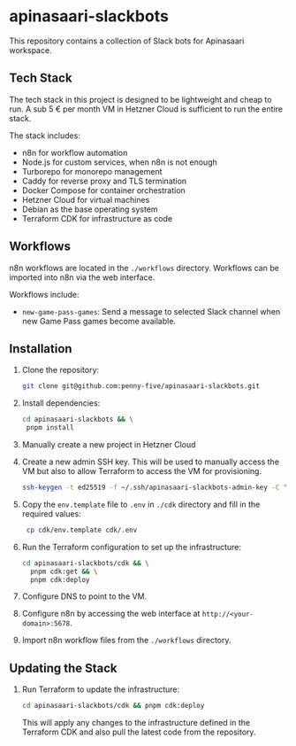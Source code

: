 # apinasaari-slackbots

This repository contains a collection of Slack bots for Apinasaari workspace.

## Tech Stack

The tech stack in this project is designed to be lightweight and cheap to run. A sub 5 € per month VM in Hetzner Cloud is sufficient to run the entire stack.

The stack includes:

- n8n for workflow automation
- Node.js for custom services, when n8n is not enough
- Turborepo for monorepo management
- Caddy for reverse proxy and TLS termination
- Docker Compose for container orchestration
- Hetzner Cloud for virtual machines
- Debian as the base operating system
- Terraform CDK for infrastructure as code

## Workflows

n8n workflows are located in the `./workflows` directory. Workflows can be imported into n8n via the web interface.

Workflows include:

- `new-game-pass-games`: Send a message to selected Slack channel when new Game Pass games become available.

## Installation

1. Clone the repository:

   ```bash
   git clone git@github.com:penny-five/apinasaari-slackbots.git
   ```

2. Install dependencies:

   ```bash
   cd apinasaari-slackbots && \
    pnpm install
   ```

3. Manually create a new project in Hetzner Cloud

4. Create a new admin SSH key. This will be used to manually access the VM but also
   to allow Terraform to access the VM for provisioning.

   ```bash
   ssh-keygen -t ed25519 -f ~/.ssh/apinasaari-slackbots-admin-key -C "admin@apinasaari-slackbots"
   ```

5. Copy the `env.template` file to `.env` in `./cdk` directory and fill in the required values:

   ```bash
    cp cdk/env.template cdk/.env
   ```

6. Run the Terraform configuration to set up the infrastructure:

   ```bash
   cd apinasaari-slackbots/cdk && \
     pnpm cdk:get && \
     pnpm cdk:deploy
   ```

7. Configure DNS to point to the VM.
8. Configure n8n by accessing the web interface at `http://<your-domain>:5678`.
9. Import n8n workflow files from the `./workflows` directory.

## Updating the Stack

1. Run Terraform to update the infrastructure:

   ```bash
   cd apinasaari-slackbots/cdk && pnpm cdk:deploy
   ```

   This will apply any changes to the infrastructure defined in the Terraform CDK and also pull the latest code from the repository.

